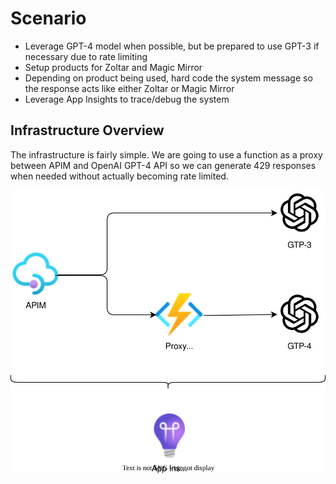 # Scenario
- Leverage GPT-4 model when possible, but be prepared to use GPT-3 if necessary due to rate limiting
- Setup products for Zoltar and Magic Mirror
- Depending on product being used, hard code the system message so the response acts like either Zoltar or Magic Mirror
- Leverage App Insights to trace/debug the system

## Infrastructure Overview
The infrastructure is fairly simple.  We are going to use a function as a proxy between APIM and OpenAI GPT-4 API so we can generate 429 responses when needed without actually becoming rate limited.

![Alt text](img/scenariooverview.drawio.svg)